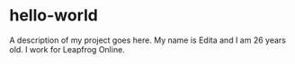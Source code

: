 # hello-world
A description of my project goes here. 
My name is Edita and I am 26 years old. I work for Leapfrog Online. 
